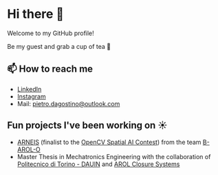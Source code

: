 # Hi there 👋

Welcome to my GitHub profile!

Be my guest and grab a cup of tea :tea:

## 📫 How to reach me

* [LinkedIn](https://www.linkedin.com/in/pietro-d-agostino-9b8199212/)
* [Instagram](https://www.instagram.com/pit.dago)
* Mail: pietro.dagostino@outlook.com

## Fun projects I've been working on ☀️

* [ARNEIS](https://github.com/B-AROL-O/ARNEIS) (finalist to the [OpenCV Spatial AI Contest](https://opencv.org/opencv-spatial-ai-contest/)) from the team [B-AROL-O](https://github.com/B-AROL-O)
* Master Thesis in Mechatronics Engineering with the collaboration of [Politecnico di Torino - DAUIN](https://www.dauin.polito.it/) and [AROL Closure Systems](https://www.arol.com/en/)


<!--
**pitdagosti/pitdagosti** is a ✨ _special_ ✨ repository because its `README.md` (this file) appears on your GitHub profile.

Here are some ideas to get you started:

- 🔭 I’m currently working on ...
- 🌱 I’m currently learning ...
- 👯 I’m looking to collaborate on ...
- 🤔 I’m looking for help with ...
- 💬 Ask me about ...
- 📫 How to reach me: ...
- 😄 Pronouns: ...
- ⚡ Fun fact: ...
-->
